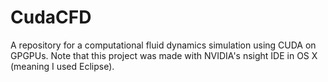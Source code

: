 CudaCFD
=======

A repository for a computational fluid dynamics simulation using CUDA on GPGPUs.
Note that this project was made with NVIDIA's nsight IDE in OS X (meaning I used Eclipse).

